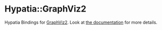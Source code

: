 Hypatia::GraphViz2
==============

Hypatia Bindings for [GraphViz2](https://metacpan.org/module/GraphViz2). Look at [the documentation](https://metacpan.org/module/Hypatia::GraphViz2) for more details.

